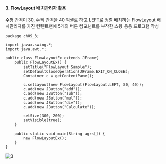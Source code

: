 #### 3. FlowLayout 배치관리자 활용
수평 간격이 30, 수직 간격을 40 픽셀로 하고 LEFT로 정렬 배치하는 FlowLayout 배치관리자를 가진 컨텐트팬에 5개의 버튼 컴포넌트를 부착한 스윙 응용 프로그램 작성

```
package ch09_3;

import javax.swing.*;
import java.awt.*;

public class FlowLayoutEx extends JFrame{
	public FlowLayoutEx() {
		setTitle("FlowLayout Sample");
		setDefaultCloseOperation(JFrame.EXIT_ON_CLOSE);
		Container c = getContentPane();
		
		c.setLayout(new FlowLayout(FlowLayout.LEFT, 30, 40));
		c.add(new JButton("add"));
		c.add(new JButton("sub"));
		c.add(new JButton("mul"));
		c.add(new JButton("div"));
		c.add(new JButton("Calculate"));
		
		setSize(300, 200);
		setVisible(true);
	}
	
	public static void main(String agrs[]) {
		new FlowLayoutEx();
	}
}
```
![3](https://user-images.githubusercontent.com/66901172/91925309-b1b5de80-ed0f-11ea-89f6-cdd84bb83fd6.PNG)
